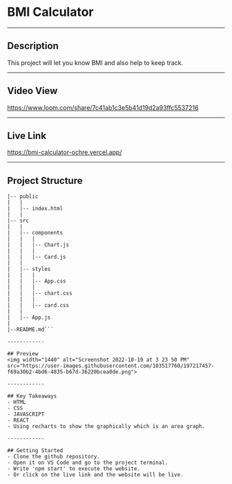 # BMI Calculator

------------

## Description
This project will let you know BMI and also help to keep track.

------------

## Video View
https://www.loom.com/share/7c41ab1c3e5b41d19d2a93ffc5537216

------------

## Live Link
https://bmi-calculator-ochre.vercel.app/

------------

## Project Structure
```
|-- public
|   |
|   |-- index.html
|   |
|-- src
|   |
|   |-- components
|   |   |
|   |   |-- Chart.js
|   |   |
|   |   |-- Card.js
|   |
|   |-- styles
|   |   |
|   |   |-- App.css
|   |   |
|   |   |-- chart.css
|   |   |
|   |   |-- card.css
|   |
|   |-- App.js
|
|--README.md```

------------

## Preview
<img width="1440" alt="Screenshot 2022-10-19 at 3 23 50 PM" src="https://user-images.githubusercontent.com/103517760/197217457-f69a30b2-4bd6-4835-b67d-36220bcea0de.png">

------------

## Key Takeaways
- HTML
- CSS
- JAVASCRIPT
- REACT
- Using recharts to show the graphically which is an area graph.

------------

## Getting Started
- Clone the github repository.
- Open it on VS Code and go to the project terminal.
- Write 'npm start' to execute the website.
- Or click on the live link and the website will be live.



